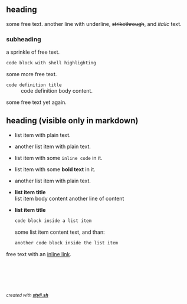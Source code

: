 
## heading

some free text.
another line with underline, ~~strikethrough~~, and _italic_ text.

### subheading

a sprinkle of free text.

```sh
code block with shell highlighting
```

some more free text.

<dl>
	<dt><code>code definition title</code></dt>
	<dd>code definition body content.<br/></dd>
</dl>

some free text yet again.

## heading (visible only in markdown)

- list item with plain text.
- another list item with plain text.
- list item with some `inline code` in it.
- list item with some **bold text** in it.
- another list item with plain text.


- **list item title**  
  list item body content
  another line of content
- **list item title**  
  ```sh
  code block inside a list item
  ```
  
  some list item content text, and than:
  
  ```sh
  another code block inside the list item
  ```
  
  
  

free text with an [inline link](http://color.smyck.org/).



<br/><br/>
---
<sup><i>created with <b><a href="https://github.com/eliranmal/styli.sh">styli.sh</a></b></i></sup>
